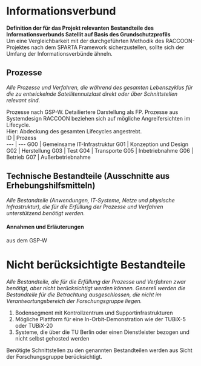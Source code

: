 # Informationsverbund

**Definition der für das Projekt relevanten Bestandteile des Informationsverbunds Satellit auf Basis des Grundschutzprofils**  
Um eine Vergleichbarkeit mit der durchgeführten Methodik des RACCOON-Projektes nach dem SPARTA Framework sicherzustellen, sollte sich der Umfang der Informationsverbünde ähneln.  

## Prozesse
*Alle Prozesse und Verfahren, die während des gesamten Lebenszyklus für die zu entwickelnde Satellitennutzlast direkt oder über Schnittstellen relevant sind.*  

Prozesse nach GSP-W. Detailiertere Darstellung als FP. Prozesse aus Systemdesign RACCOON beziehen sich auf mögliche Angreifersichten im Lifecycle.  
Hier: Abdeckung des gesamten Lifecycles angestrebt.  
ID | Prozess  
--- | --- 
G00 | Gemeinsame IT-Infrastruktur
G01 | Konzeption und Design 
G02 | Herstellung
G03 | Test
G04 | Transporte
G05 | Inbetriebnahme
G06 | Betrieb
G07 | Außerbetriebnahme

## Technische Bestandteile (Ausschnitte aus Erhebungshilfsmitteln)
*Alle Bestandteile (Anwendungen, IT-Systeme, Netze und physische Infrastruktur), die für die Erfüllung der Prozesse und Verfahren unterstützend benötigt werden.*  

#### Annahmen und Erläuterungen
aus dem GSP-W  

# Nicht berücksichtigte Bestandteile
*Alle Bestandteile, die für die Erfüllung der Prozesse und Verfahren zwar benötigt, aber nicht berücksichtigt werden können. Generell werden die Bestandteile für die Betrachtung ausgeschlossen, die nicht im Verantwortungsbereich der Forschungsgruppe liegen.*  

1. Bodensegment mit Kontrollzentrum und Supportinfrastrukturen
2. Mögliche Plattform für eine In-Orbit-Demonstration wie der TUBiX-5 oder TUBiX-20
3. Systeme, die über die TU Berlin oder einen Dienstleister bezogen und nicht selbst gehosted werden

Benötigte Schnittstellen zu den genannten Bestandteilen werden aus Sicht der Forschungsgruppe berücksichtigt.  
